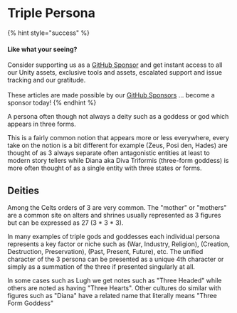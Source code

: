 # Triple Persona

{% hint style="success" %}
#### Like what your seeing?

Consider supporting us as a [GitHub Sponsor](../../../../become-a-sponsor.md) and get instant access to all our Unity assets, exclusive tools and assets, escalated support and issue tracking and our gratitude.\
\
These articles are made possible by our [GitHub Sponsors](https://github.com/sponsors/heathen-engineering) ... become a sponsor today!
{% endhint %}

A persona often though not always a deity such as a goddess or god which appears in three forms.&#x20;

This is a fairly common notion that appears more or less everywhere, every take on the notion is a bit different for example (Zeus, Posi den, Hades) are thought of as 3 always separate often antagonistic entities at least to modern story tellers while Diana aka Diva Triformis (three-form goddess) is more often thought of as a single entity with three states or forms.

## Deities

Among the Celts orders of 3 are very common. The "mother" or "mothers" are a common site on alters and shrines usually represented as 3 figures but can be expressed as 27 (3 \* 3 \* 3).

In many examples of triple gods and goddesses each individual persona represents a key factor or niche such as (War, Industry, Religion), (Creation, Destruction, Preservation), (Past, Present, Future), etc. The unified character of the 3 persona can be presented as a unique 4th character or simply as a summation of the three if presented singularly at all.

In some cases such as Lugh we get notes such as "Three Headed" while others are noted as having "Three Hearts". Other cultures do similar with figures such as "Diana" have a related name that literally means "Three Form Goddess"
